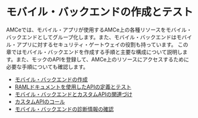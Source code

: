 # モバイル・バックエンドの作成とテスト

AMCeでは、モバイル・アプリが使用するAMCe上の各種リソースをモバイル・バックエンドとしてグループ化します。また、モバイル・バックエンドはモバイル・アプリに対するセキュリティ・ゲートウェイの役割も持っています。
この章ではモバイル・バックエンドを作成する手順と主要な構成について説明します。また、モックのAPIを登録して、AMCe上のリソースにアクセスするために必要な手順についても確認します。

* [モバイル・バックエンドの作成](2.backend-1.md)
* [RAMLドキュメントを使用したAPIの定義とテスト](2.backend-2.md)
* [モバイル・バックエンドとカスタムAPIの関連づけ](2.backend-3.md)
* [カスタムAPIのコール](2.backend-4.md)
* [モバイル・バックエンドの診断情報の確認](2.backend-5.md)

